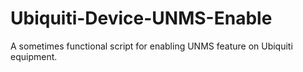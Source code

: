 # Ubiquiti-Device-UNMS-Enable
A sometimes functional script for enabling UNMS feature on Ubiquiti equipment.
